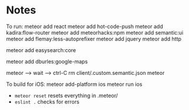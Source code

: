 # Notes

To run:
meteor add react
meteor add hot-code-push
meteor add kadira:flow-router
meteor add meteorhacks:npm
meteor add semantic:ui
meteor add flemay:less-autoprefixer
meteor add jquery
meteor add http

meteor add easysearch:core

meteor add dburles:google-maps

meteor –> wait –> ctrl-C
rm client/.custom.semantic.json
meteor

To build for iOS:
meteor add-platform ios
meteor run ios

* `meteor reset` resets everything in .meteor/ 
* `eslint .` checks for errors
